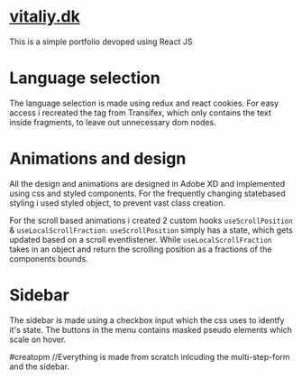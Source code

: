 # [vitaliy.dk](https://vitaliy.dk/)
This is a simple portfolio devoped using React JS

# Language selection
The language selection is made using redux and react cookies. For easy access i recreated the <T> tag from Transifex, which only contains the text inside fragments, to leave out unnecessary dom nodes.
  
# Animations and design
  All the design and animations are designed in Adobe XD and implemented using css and styled components. For the frequently changing statebased styling i used styled object, to prevent vast class creation.
  
For the scroll based animations i created 2 custom hooks ```useScrollPosition``` & ```useLocalScrollFraction```. ```useScrollPosition``` simply has a state, which gets updated based on a scroll eventlistener. While ```useLocalScrollFraction``` takes in an object and return the scrolling position as a fractions of the components bounds.
  

  # Sidebar
  The sidebar is made using a checkbox input which the css uses to identfy it's state. The buttons in the menu contains masked pseudo elements which scale on hover.

  #creatopm
  //Everything is made from scratch inlcuding the multi-step-form and the sidebar.
